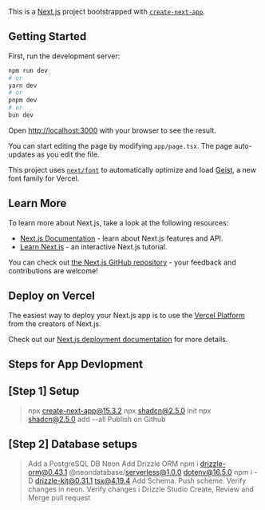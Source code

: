 This is a [Next.js](https://nextjs.org) project bootstrapped with [`create-next-app`](https://nextjs.org/docs/app/api-reference/cli/create-next-app).

## Getting Started

First, run the development server:

```bash
npm run dev
# or
yarn dev
# or
pnpm dev
# or
bun dev
```

Open [http://localhost:3000](http://localhost:3000) with your browser to see the result.

You can start editing the page by modifying `app/page.tsx`. The page auto-updates as you edit the file.

This project uses [`next/font`](https://nextjs.org/docs/app/building-your-application/optimizing/fonts) to automatically optimize and load [Geist](https://vercel.com/font), a new font family for Vercel.

## Learn More

To learn more about Next.js, take a look at the following resources:

- [Next.js Documentation](https://nextjs.org/docs) - learn about Next.js features and API.
- [Learn Next.js](https://nextjs.org/learn) - an interactive Next.js tutorial.

You can check out [the Next.js GitHub repository](https://github.com/vercel/next.js) - your feedback and contributions are welcome!

## Deploy on Vercel

The easiest way to deploy your Next.js app is to use the [Vercel Platform](https://vercel.com/new?utm_medium=default-template&filter=next.js&utm_source=create-next-app&utm_campaign=create-next-app-readme) from the creators of Next.js.

Check out our [Next.js deployment documentation](https://nextjs.org/docs/app/building-your-application/deploying) for more details.

## Steps for App Devlopment 

## [Step 1] Setup
>npx create-next-app@15.3.2
>npx shadcn@2.5.0 init
>npx shadcn@2.5.0 add --all
>Publish on Github

## [Step 2] Database setups
>Add a PostgreSQL DB Neon
>Add Drizzle ORM
>npm i drizzle-orm@0.43.1 @neondatabase/serverless@1.0.0 dotenv@16.5.0
>npm i -D drizzle-kit@0.31.1 tsx@4.19.4
>Add Schema. Push scheme. Verify changes in neon. Verify changes i Drizzle Studio
>Create, Review and Merge pull request